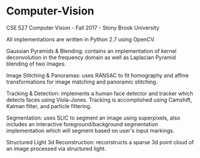 # Computer-Vision
CSE 527 Computer Vision - Fall 2017 - Stony Brook University

All implementations are written in Python 2.7 using OpenCV.

Gaussian Pyramids & Blending: contains an implementation of kernel deconvolution in the frequency domain as well as Laplacian Pyramid blending of two images.

Image Stitching & Panoramas: uses RANSAC to fit homography and affine transformations for image matching and panoramic stitching.

Tracking & Detection: implements a human face detector and tracker which detects faces using Viola-Jones.  Tracking is accomplished using Camshift, Kalman filter, and particle filtering.

Segmentation: uses SLIC to segment an image using superpixels, also includes an interactive foreground/background segmentation implementation which will segment based on user's input markings.

Structured Light 3d Reconstruction: reconstructs a sparse 3d point cloud of an image processed via structured light.
